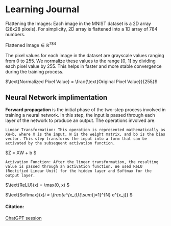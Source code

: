 # Learning Journal 


Flattening the Images: Each image in the MNIST dataset is a 2D array (28x28 pixels). For simplicity, 2D array is flattened into a 1D array of 784 numbers. 

$\text{Flattened Image} \in \mathbb{R}^{784}$

The pixel values for each image in the dataset are grayscale values ranging from 0 to 255. We normalize these values to the range [0, 1] by dividing each pixel value by 255. This helps in faster and more stable convergence during the training process.

$\text{Normalized Pixel Value} = \frac{\text{Original Pixel Value}}{255}$

## Neural Network implimentation
**Forward propagation** is the initial phase of the two-step process involved in training a neural network. In this step, the input is passed through each layer of the network to produce an output. The operations involved are:

    Linear Transformation: This operation is represented mathematically as XW+b, where X is the input, W is the weight matrix, and bb is the bias vector. This step transforms the input into a form that can be activated by the subsequent activation function.
$Z = XW + b $

    Activation Function: After the linear transformation, the resulting value is passed through an activation function. We used ReLU (Rectified Linear Unit) for the hidden layer and Softmax for the output layer.
$\text{ReLU}(x) = \max(0, x) $

$\text{Softmax}(x)_i = \frac{e^{x_i}}{\sum_{j=1}^{N} e^{x_j}} $




#### Citation:
[ChatGPT session](https://chat.openai.com/share/0b8168ea-5d2a-497d-967e-c129e2424fcf) 
